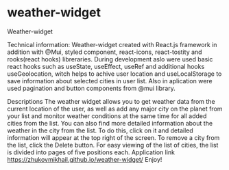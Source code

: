 # weather-widget
Weather-widget

Technical information:
Weather-widget created with React.js framework in addition with @Mui, styled component, react-icons, react-tostity and rooks(react hooks) libreraries.
During development aslo were used basic react hooks such as useState, useEffect, useRef and additional hooks useGeolocation, witch helps to achive user location and  useLocalStorage to save information about selected cities in user list.
Also in aplication were used pagination and button components from @mui library. 


Descriptions
The weather widget allows you to get weather data from the current location of the user, as well as add any major city on the planet from your list and monitor weather conditions at the same time for all added cities from the list. You can also find more detailed information about the weather in the city from the list. To do this, click on it and detailed information will appear at the top right of the screen. To remove a city from the list, click the Delete button. For easy viewing of the list of cities, the list is divided into pages of five positions each.
Application link https://zhukovmikhail.github.io/weather-widget/
Enjoy!
